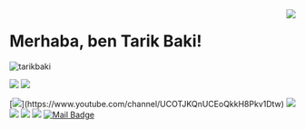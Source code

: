 <img align='right' src="https://github-readme-stats.vercel.app/api?username=tarikbaki&show_icons=true">

# Merhaba, ben Tarik Baki! 
<p align="left"> <img src="https://komarev.com/ghpvc/?username=tarikbaki" alt="tarikbaki" /> </p>

[![](https://img.shields.io/twitter/follow/tarikbaki?style=social)](https://www.twitter.com/tarikbaki)
[![](https://img.shields.io/github/followers/tarikbaki?style=social)](https://www.github.com/tarikbaki)


[![](https://img.shields.io/badge/youtube-%23FF0000.svg?&style=for-the-badge&logo=youtube&logoColor=white")](https://www.youtube.com/channel/UCOTJKQnUCEoQkkH8Pkv1Dtw)
[![](https://img.shields.io/badge/twitter-%231DA1F2.svg?&style=for-the-badge&logo=twitter&logoColor=white)](https://www.twitter.com/tarikbaki)
[![](https://img.shields.io/badge/linkedin-%230077B5.svg?&style=for-the-badge&logo=linkedin&logoColor=white)](https://www.linkedin.com/in/tarikbaki/)
[![](https://img.shields.io/badge/medium-%2312100E.svg?&style=for-the-badge&logo=medium&logoColor=white)](https://medium.com/@tarikbaki)
[![](https://img.shields.io/badge/instagram-%23E4405F.svg?&style=for-the-badge&logo=instagram&logoColor=white)](https://instagram.com/tarikbaki1)
[![Mail Badge](https://img.shields.io/badge/tarikbaki@hotmail.com-c14438?style=for-the-badge&logo=Gmail&logoColor=white&link=mailto:tarikbaki@hotmail.com)](mailto:tarikbaki@hotmail.com)


